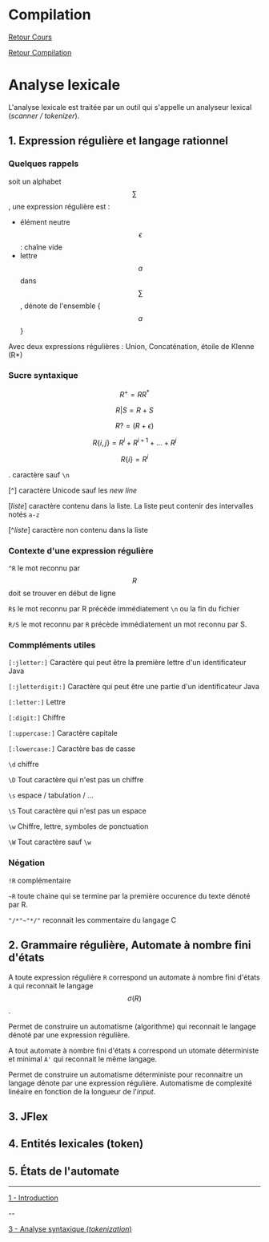 # Compilation

[Retour Cours](https://mcheungsen.github.io/cours/ "Licence 3")

[Retour Compilation](index.md)

# Analyse lexicale

L'analyse lexicale est traitée par un outil qui s'appelle un analyseur lexical (*scanner / tokenizer*).

## 1. Expression régulière et langage rationnel

### Quelques rappels
soit un alphabet $$\sum$$, une expression régulière est :
- élément neutre $$\epsilon$$ : chaîne vide
- lettre $$a$$ dans $$\sum$$, dénote de l'ensemble {$$a$$}

Avec deux expressions régulières : Union, Concaténation, étoile de Klenne (R*)

### Sucre syntaxique

$$R^+ = RR^*$$

$$R|S = R+S$$

$$R? = (R+\epsilon)$$

$$R\{i,j\}=R^i+R^{i+1}+...+R^j$$

$$R\{i\} = R^i$$

. caractère sauf `\n`

[^] caractère Unicode sauf les *new line*

[*liste*] caractère contenu dans la liste. La liste peut contenir des intervalles notés `a-z`

[^*liste*] caractère non contenu dans la liste

### Contexte d'une expression régulière

`^R` le mot reconnu par $$R$$ doit se trouver en début de ligne

`R$` le mot reconnu par R précède immédiatement `\n` ou la fin du fichier

`R/S` le mot reconnu par `R` précède immédiatement un mot reconnu par S.

### Commpléments utiles

`[:jletter:]` Caractère qui peut être la première lettre d'un identificateur Java

`[:jletterdigit:]` Caractère qui peut être une partie d'un identificateur Java

`[:letter:]` Lettre

`[:digit:]` Chiffre

`[:uppercase:]` Caractère capitale

`[:lowercase:]` Caractère bas de casse

`\d` chiffre

`\D` Tout caractère qui n'est pas un chiffre

`\s` espace / tabulation / ...

`\S` Tout caractère qui n'est pas un espace

`\w` Chiffre, lettre, symboles de ponctuation

`\W` Tout caractère sauf `\w`

### Négation

`!R` complémentaire

`~R` toute chaine qui se termine par la première occurence du texte dénoté par R.

`"/*"~"*/"` reconnait les commentaire du langage C

## 2. Grammaire régulière, Automate à nombre fini d'états

A toute expression régulière `R` correspond un automate à nombre fini d'états `A` qui reconnait le langage $$\sigma(R)$$.

Permet de construire un automatisme (algorithme) qui reconnait le langage dénoté par une expression régulière.

A tout automate à nombre fini d'états `A` correspond un utomate déterministe et minimal `A'` qui reconnait le même langage.

Permet de construire un automatisme déterministe pour reconnaitre un langage dénote par une expression régulière. Automatisme de complexité linéaire en fonction de la longueur de l'*input*.

## 3. JFlex
## 4. Entités lexicales (token)
## 5. États de l'automate
____

[1 - Introduction](compilation-1.md)

--

[3 - Analyse syntaxique (*tokenization*)](compilation-3.md)

<script src="https://polyfill.io/v3/polyfill.min.js?features=es6"></script>
<script id="MathJax-script" async src="https://cdn.jsdelivr.net/npm/mathjax@3/es5/tex-mml-chtml.js"></script>
